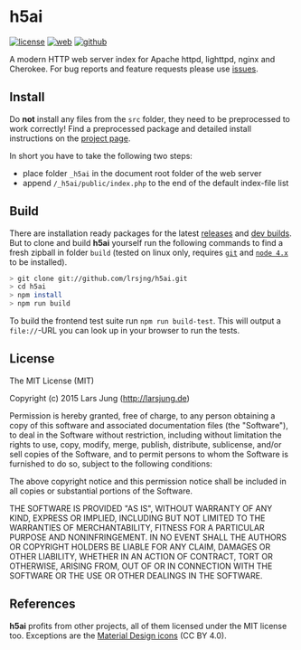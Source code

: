 # h5ai

[![license][license-img]][github] [![web][web-img]][web] [![github][github-img]][github]

A modern HTTP web server index for Apache httpd, lighttpd, nginx and Cherokee.
For bug reports and feature requests please use [issues][github-issues].


## Install

Do **not** install any files from the `src` folder, they need to be
preprocessed to work correctly! Find a preprocessed package and detailed
install instructions on the [project page][web].

In short you have to take the following two steps:

* place folder `_h5ai` in the document root folder of the web server
* append `/_h5ai/public/index.php` to the end of the default index-file list


## Build

There are installation ready packages for the latest [releases][release] and
[dev builds][develop]. But to clone and build **h5ai** yourself run the
following commands to find a fresh zipball in folder `build` (tested on linux
only, requires [`git`][git] and [`node 4.x`][node] to be installed).

~~~sh
> git clone git://github.com/lrsjng/h5ai.git
> cd h5ai
> npm install
> npm run build
~~~

To build the frontend test suite run `npm run build-test`. This will output a
`file://`-URL you can look up in your browser to run the tests.


## License

The MIT License (MIT)

Copyright (c) 2015 Lars Jung (http://larsjung.de)

Permission is hereby granted, free of charge, to any person obtaining a copy
of this software and associated documentation files (the "Software"), to deal
in the Software without restriction, including without limitation the rights
to use, copy, modify, merge, publish, distribute, sublicense, and/or sell
copies of the Software, and to permit persons to whom the Software is
furnished to do so, subject to the following conditions:

The above copyright notice and this permission notice shall be included in
all copies or substantial portions of the Software.

THE SOFTWARE IS PROVIDED "AS IS", WITHOUT WARRANTY OF ANY KIND, EXPRESS OR
IMPLIED, INCLUDING BUT NOT LIMITED TO THE WARRANTIES OF MERCHANTABILITY,
FITNESS FOR A PARTICULAR PURPOSE AND NONINFRINGEMENT. IN NO EVENT SHALL THE
AUTHORS OR COPYRIGHT HOLDERS BE LIABLE FOR ANY CLAIM, DAMAGES OR OTHER
LIABILITY, WHETHER IN AN ACTION OF CONTRACT, TORT OR OTHERWISE, ARISING FROM,
OUT OF OR IN CONNECTION WITH THE SOFTWARE OR THE USE OR OTHER DEALINGS IN
THE SOFTWARE.


## References

**h5ai** profits from other projects, all of them licensed under the MIT license
too. Exceptions are the [Material Design icons][material-design-icons] (CC BY 4.0).


[web]: http://larsjung.de/h5ai/
[github]: https://github.com/lrsjng/h5ai
[github-issues]: https://github.com/lrsjng/h5ai/issues
[release]: http://release.larsjung.de/h5ai/
[develop]: http://release.larsjung.de/h5ai/develop/
[git]: http://git-scm.com
[node]: https://nodejs.org
[mkr]: http://larsjung.de/mkr/
[material-design-icons]: https://github.com/google/material-design-icons

[license-img]: https://img.shields.io/badge/license-MIT-a0a060.svg?style=flat-square
[web-img]: https://img.shields.io/badge/web-larsjung.de/h5ai-a0a060.svg?style=flat-square
[github-img]: https://img.shields.io/badge/github-lrsjng/h5ai-a0a060.svg?style=flat-square
